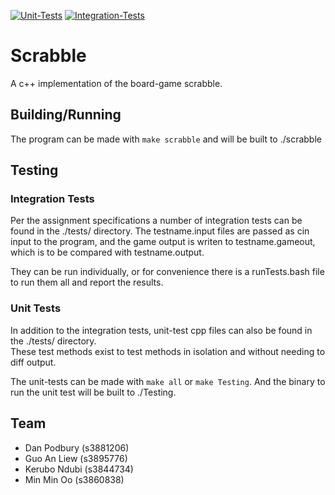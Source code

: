 [![Unit-Tests](https://github.com/themarcusmin/APT_A2/actions/workflows/unit-tests.yaml/badge.svg)](https://github.com/themarcusmin/APT_A2/actions?query=workflow%3AUnit-Tests)
[![Integration-Tests](https://github.com/themarcusmin/APT_A2/actions/workflows/integration-tests.yaml/badge.svg)](https://github.com/themarcusmin/APT_A2/actions?query=workflow%3AIntegration-Tests)

# Scrabble

A c++ implementation of the board-game scrabble.

## Building/Running
The program can be made with `make scrabble` and will be built to ./scrabble

## Testing

### Integration Tests
Per the assignment specifications a number of integration tests can be found in the ./tests/ directory.
The testname.input files are passed as cin input to the program, and the game output is writen to testname.gameout, which is to be compared with testname.output.

They can be run individually, or for convenience there is a runTests.bash file to run them all and report the results.


### Unit Tests
In addition to the integration tests, unit-test cpp files can also be found in the ./tests/ directory.\
These test methods exist to test methods in isolation and without needing to diff output.

The unit-tests can be made with `make all` or `make Testing`.
And the binary to run the unit test will be built to ./Testing.

## Team
- Dan Podbury (s3881206)
- Guo An Liew (s3895776)
- Kerubo Ndubi (s3844734)
- Min Min Oo (s3860838)
